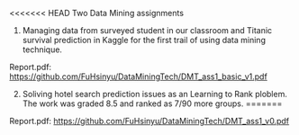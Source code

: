 <<<<<<< HEAD
Two Data Mining assignments 

1. Managing data from surveyed student in our classroom and Titanic survival prediction in Kaggle for the first trail of using data mining technique. 

Report.pdf: https://github.com/FuHsinyu/DataMiningTech/DMT_ass1_basic_v1.pdf 

2. Soliving hotel search prediction issues as an Learning to Rank ploblem. The work was graded 8.5 and ranked as 7/90 more groups. 
=======

Report.pdf: https://github.com/FuHsinyu/DataMiningTech/DMT_ass1_v0.pdf
